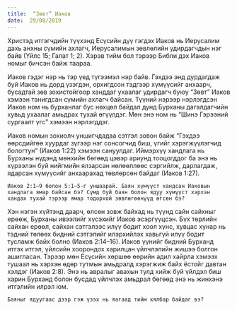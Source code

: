 ```yaml
---
title:  “Зөвт” Иаков
date:  29/08/2019
---
```


Христэд итгэгчдийн түүхэнд Есүсийн дүү гэгдэх Иаков нь Иерусалим дахь анхны сүмийн ахлагч, Иерусалимын зөвлөлийн удирдагчдын нэг байв (Үйлс 15; Галат 1; 2). Хэрэв тийм бол тэрээр Библи дэх Иаков номыг бичсэн байж таараа.

Иаков гэдэг нэр нь тэр үед түгээмэл нэр байв. Гэхдээ энд дурдагдаж буй Иаков нь дорд үзэгдэн, орхигдсон тэдгээр хүмүүсийг анхаарч, бусадтай зөв зохистойгоор ханддаг ухаалаг удирдагч буюу “Зөвт” Иаков хэмээн танигдсан сүмийн ахлагч байсан. Түүний нэрээр нэрлэгдсэн Иаков ном нь бурханлаг бус нөхцөл байдал дунд Бурханы дагалдагчийн хувьд ухаалаг амьдрах тухай өгүүлдэг. Мөн энэ ном нь “Шинэ Гэрээний сургаалт үгс” хэмээн нэрлэгддэг.

Иаков номын зохиолч уншигчдадаа сэтгэл зовон байж  “Гэхдээ өөрсдийгөө хуурдаг зүгээр нэг сонсогчид биш, үгийг хэрэгжүүлэгчид бологтун” (Иаков 1:22) хэмээн сануулдаг. Иймэрхүү хандлага нь Бурханы нүдэнд мөнхийн бөгөөд цэвэр ариунд тооцогддог ба энэ нь хүрээлэн буй нийгмийн ялзарсан нөлөөллөөс сэргийлж, дарлагдаж, ядарсан хүмүүсийг анхаарахад төвлөрсөн байдаг (Иаков 1:27).

`Иаков 2:1–9 болон 5:1–5-г уншаарай. Баян хүмүүст хандсан Иаковын хандлага ямар байсан бэ? Сүмд буй баян болон ядуу хүмүүст хэрхэн хандах тухай тэрээр ямар тодорхой зөвлөгөөнүүд өгсөн бэ?`

Хэн нэгэн хүйтэнд даарч, өлсөн зовж байхад нь түүнд сайн сайхныг ерөөж, Бурханы ивээлийг хүсэхийг Иаков эсэргүүцсэн. Бүх төрлийн сайхан  ерөөл, сайхан сэтгэлээс илүү бодит хоол хүнс, хувцас хунар нь тэдний төлөөх бидний сэтгэлийг илэрхийлэх хавьгүй илүү бодит тусламж байх болно (Иаков 2:14–16). Иаков үүнийг бидний Бурханд итгэх итгэл, үйлсийн хоорондох харилцан үйлчлэлийн жишээ болгон ашигласан. Тэрээр мөн Есүсийн хөршөө өөрийн адил хайрла хэмээх тушаал нь хэрхэн өдөр тутмын амьдралд хэрэгжиж байх ёстойг давтан хэлдэг (Иаков 2:8). Энэ нь авралыг авахын тулд хийж буй үйлдэл биш харин Бурханд болон бусдад үйлчлэх амьдрал бөгөөд энэ нь жинхэнэ итгэлийн илрэл юм.

`Баяныг ядуугаас дээр гэж үзэх нь яагаад тийм хялбар байдаг вэ?`